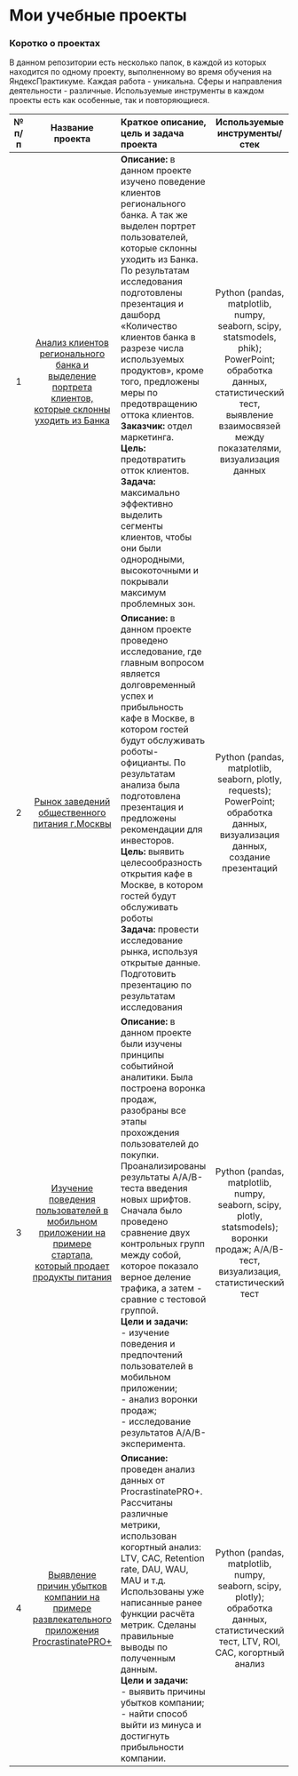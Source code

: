 # <div class="alert alert-info">Мои учебные проекты</div>
### Коротко о проектах
В данном репозитории есть несколько папок, в каждой из которых находится по одному проекту, выполненному во время обучения на ЯндексПрактикуме. Каждая работа - уникальна. Сферы и направления деятельности - различные. Используемые инструменты в каждом проекты есть как особенные, так и повторяющиеся.

№ п/п | Название проекта | Краткое описание, цель и задача проекта | Используемые инструменты/стек
:----:|:----------------:|:----------------------------------------|:------------------------------------------------------------------:
 1 | [Анализ клиентов регионального банка и выделение портрета клиентов, которые склонны уходить из Банка](https://github.com/mase-ka/Study_projects/tree/main/Analysis_of_bank_customers_and_identification_of_a_customer_portrait) | **Описание:** в данном проекте изучено поведение клиентов регионального банка. А так же выделен портрет пользователей, которые склонны уходить из Банка. По результатам исследования подготовлены презентация и дашборд «Количество клиентов банка в разрезе числа используемых продуктов», кроме того, предложены меры по предотвращению оттока клиентов. <br> **Заказчик:** отдел маркетинга. <br> **Цель:** предотвратить отток клиентов. <br> **Задача:** максимально эффективно выделить сегменты клиентов, чтобы они были однородными, высокоточными и покрывали максимум проблемных зон. | Python (pandas, matplotlib, numpy, seaborn, scipy, statsmodels, phik); PowerPoint; обработка данных, статистический тест, выявление взаимосвязей между показателями, визуализация данных
 2 | [Рынок заведений общественного питания г.Москвы](https://github.com/mase-ka/Study_projects/tree/main/Market_of_public_catering_establishments-in_Moscow) | **Описание:** в данном проекте проведено исследование, где главным вопросом является долговременный успех и прибыльность кафе в Москве, в котором гостей будут обслуживать роботы-официанты. По результатам анализа была подготовлена презентация и предложены рекомендации для инвесторов. <br> **Цель:** выявить целесообразность открытия кафе в Москве, в котором гостей будут обслуживать роботы <br> **Задача:** провести исследование рынка, используя открытые данные. Подготовить презентацию по результатам исследования | Python (pandas, matplotlib, seaborn, plotly, requests); PowerPoint; обработка данных, визуализация данных, создание презентаций
 3 | [Изучение поведения пользователей в мобильном приложении на примере стартапа, который продает продукты питания](https://github.com/mase-ka/Study_projects/tree/main/Studying_user_behavior_in_a_mobile_application) | **Описание:** в данном проекте были изучены принципы событийной аналитики. Была построена воронка продаж, разобраны все этапы прохождения пользователей до покупки. Проанализированы результаты А/A/B-теста введения новых шрифтов. Сначала было проведено сравнение двух контрольных групп между собой, которое показало верное деление трафика, а затем - сравние с тестовой группой. <br> **Цели и задачи:** <br> - изучение поведения и предпочтений пользователей в мобильном приложении; <br> - анализ воронки продаж; <br> - исследование результатов A/A/B-эксперимента.| Python (pandas, matplotlib, numpy, seaborn, scipy, plotly, statsmodels); воронки продаж; A/A/B-тест, визуализация, статистический тест
 4 | [Выявление причин убытков компании на примере развлекательного приложения ProcrastinatePRO+](https://github.com/mase-ka/Study_projects/tree/main/Why_is_the_company_making_losses) | **Описание:** проведен анализ данных от ProcrastinatePRO+. Рассчитаны различные метрики, использован когортный анализ: LTV, CAC, Retention rate, DAU, WAU, MAU и т.д. Использованы уже написанные ранее функции расчёта метрик. Сделаны правильные выводы по полученным данным. <br> **Цели и задачи:** <br> - выявить причины убытков компании; <br> - найти способ выйти из минуса и достигнуть прибыльности компании. | Python (pandas, matplotlib, numpy, seaborn, scipy, plotly); обработка данных, статистический тест, LTV, ROI, CAC, когортный анализ
